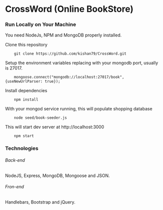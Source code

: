 
# CrossWord (Online BookStore)

### Run Locally on Your Machine
You need NodeJs, NPM and MongoDB properly installed.

Clone this repository
``` shell
    git clone https://github.com/kishan79/CrossWord.git
```
Setup the environment variables replacing <MONGODB-PORT> with your mongodb port, usually is 27017.
``` shell
    mongoose.connect("mongodb://localhost:27017/book", {useNewUrlParser: true});
```
Install dependencies
``` shell
    npm install
```

With your mongod service running, this will populate shopping database
``` shell
    node seed/book-seeder.js 
```
This will start dev server at http://localhost:3000
``` shell
    npm start
```

### Technologies
###### Back-end
NodeJS, Express, MongoDB, Mongoose and JSON. 
###### Fron-end
Handlebars, Bootstrap and jQuery.